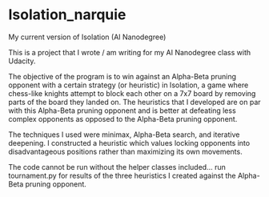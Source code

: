 # Isolation_narquie
My current version of Isolation (AI Nanodegree)

This is a project that I wrote / am writing for my AI Nanodegree class with Udacity.

The objective of the program is to win against an Alpha-Beta pruning opponent with a certain strategy (or heuristic) in Isolation, a game where chess-like knights attempt to block each other on a 7x7 board by removing parts of the board they landed on.
The heuristics that I developed are on par with this Alpha-Beta pruning opponent and is better at defeating less complex opponents as opposed to the Alpha-Beta pruning opponent.

The techniques I used were minimax, Alpha-Beta search, and iterative deepening. I constructed a heuristic which values locking opponents into disadvantageous positions rather than maximizing its own movements. 

The code cannot be run without the helper classes included... run tournament.py for results of the three heuristics I created against the Alpha-Beta pruning opponent.
